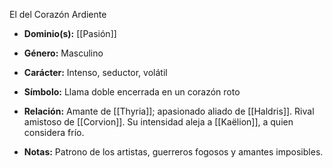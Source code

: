 El del Corazón Ardiente

- **Dominio(s):** [[Pasión]]
    
- **Género:** Masculino
    
- **Carácter:** Intenso, seductor, volátil
    
- **Símbolo:** Llama doble encerrada en un corazón roto
    
- **Relación:** Amante de [[Thyria]]; apasionado aliado de [[Haldris]]. Rival amistoso de [[Corvion]]. Su intensidad aleja a [[Kaëlion]], a quien considera frío.
    
- **Notas:** Patrono de los artistas, guerreros fogosos y amantes imposibles.